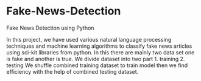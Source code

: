 # Fake-News-Detection
Fake News Detection using Python

In this project, we have used various natural language processing techniques and machine learning algorithms to classify fake news articles using sci-kit libraries from python.
In this there are mainly two data set one is fake and another is true.
We divide dataset into two part 1. training 2. testing
We shuffle combined training dataset to train model then we find efficiency with the help of combined testing dataset.
